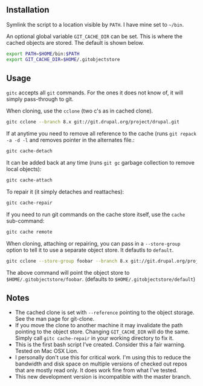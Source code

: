 Installation
-------------

Symlink the script to a location visible by `PATH`. I have mine set to `~/bin`.

An optional global variable `GIT_CACHE_DIR` can be set. This is where the cached objects are stored. The default is shown below.

```bash
export PATH=$HOME/bin:$PATH
export GIT_CACHE_DIR=$HOME/.gitobjectstore
```

Usage
------

`gitc` accepts all `git` commands. For the ones it does not know of, it will simply pass-through to git.

When cloning, use the `cclone` (two c's as in cached clone).

```bash
gitc cclone --branch 8.x git://git.drupal.org/project/drupal.git
```

If at anytime you need to remove all reference to the cache (runs `git repack -a -d -l` and removes pointer in the alternates file.:

```bash
gitc cache-detach
```

It can be added back at any time (runs `git gc` garbage collection to remove local objects):

```bash
gitc cache-attach
```

To repair it (it simply detaches and reattaches):

```bash
gitc cache-repair
```

If you need to run git commands on the cache store itself, use the `cache` sub-command:

```bash
gitc cache remote
```

When cloning, attaching or repairing, you can pass in a `--store-group` option to tell it to use a separate object store. It defautls to `default`.

```bash
gitc cclone --store-group foobar --branch 8.x git://git.drupal.org/project/drupal.git
```

The above command will point the object store to `$HOME/.gitobjectstore/foobar`. (defaults to `$HOME/.gitobjectstore/default`)

Notes
------

  - The cached clone is set with `--reference` pointing to the object storage. See the man page for git-clone.
  - If you move the clone to another machine it may invalidate the path pointing to the object store. Changing `GIT_CACHE_DIR` will do the same. Simply call `gitc cache-repair` in your working directory to fix it.
  - This is the first bash script I’ve created. Consider this a fair warning. Tested on Mac OSX Lion.
  - I personally don't use this for critical work. I'm using this to reduce the bandwidth and disk space on multiple versions of checked out repos that are mostly read only. It does work fine from what I've tested.
  - This new development version is incompatible with the master branch.

